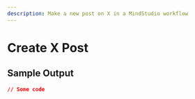 ```yaml
---
description: Make a new post on X in a MindStudio workflow
---
```


# Create X Post

## Sample Output

```json
// Some code
```
